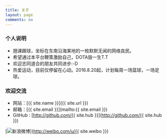 ```yaml
---
title: 关于
layout: page
comments: no
---
```


### 个人说明

* 翘课踢球，坐标在东南沿海某地的一枚默默无闻的网络良民。
* 希望通过本平台鞭策激励自己，DOTA毁一生T.T
* 欢迎志同道合的朋友共同进步:-D
* 热爱运动，目前仅停留在心动。2016.8.20起，计划每周一场篮球，一场足球。

### 欢迎交流

* 网站：[{{ site.name }}]({{ site.url }})
* 邮箱：[{{ site.email }}](mailto:{{ site.email }})
* GitHub : [http://github.com/{{ site.hub }}](http://github.com/{{ site.hub }})

[![新浪微博](http://service.t.sina.com.cn/widget/qmd/1873975073/1cd3a528/7.png)](http://weibo.com/u/{{ site.weibo }})

